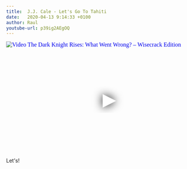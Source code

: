 ```yaml
---
title:  J.J. Cale - Let's Go To Tahiti
date:   2020-04-13 9:14:33 +0100
author: Raul
youtube-url: p39ig2AEgOQ
---
```

<div class="video-container ">
<iframe
  width="560"
  height="315"
  src="https://www.youtube.com/embed/p39ig2AEgOQ"
  srcdoc="<style>*{padding:0;margin:0;overflow:hidden}html,body{height:100%}img,span{position:absolute;width:100%;top:0;bottom:0;margin:auto}span{height:1.5em;text-align:center;font:48px/1.5 sans-serif;color:white;text-shadow:0 0 0.5em black}</style><a href=https://www.youtube.com/embed/p39ig2AEgOQ?autoplay=1><img src=https://img.youtube.com/vi/p39ig2AEgOQ/hqdefault.jpg alt='Video The Dark Knight Rises: What Went Wrong? – Wisecrack Edition'><span>▶</span></a>"
  frameborder="0"
  allow="accelerometer; autoplay; encrypted-media; gyroscope; picture-in-picture"
  allowfullscreen
></iframe>
</div>

<div class="post-content-message"> 
Let's!
</div>